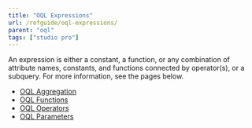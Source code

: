 ```yaml
---
title: "OQL Expressions"
url: /refguide/oql-expressions/
parent: "oql"
tags: ["studio pro"]
---
```


An expression is either a constant, a function, or any combination of attribute names, constants, and functions connected by operator(s), or a subquery. For more information, see the pages below.

* [OQL Aggregation](/refguide/oql-aggregation/)
* [OQL Functions](/refguide/oql-functions/)
* [OQL Operators](/refguide/oql-operators/)
* [OQL Parameters](/refguide/oql-parameters/)
